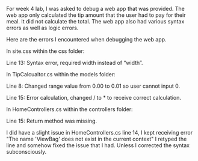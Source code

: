 For week 4 lab, I was asked to debug a web app that was provided.  The web app only calculated the tip amount that the user had to pay for their meal. It did not calculate the total. The web app also had various syntax errors as well as logic errors.

<p>Here are the errors I encountered when debugging the web app.</p>
In site.css within the css folder: 
<p></p>Line 13: Syntax error, required width instead of “width”.</p>

In TipCalcualtor.cs within the models folder:
<p>Line 8: Changed range value from 0.00 to 0.01 so user cannot input 0.</p>
Line 15: Error calculation, changed / to * to receive correct calculation.

<p>In HomeControllers.cs within the controllers folder:</p>

<p>Line 15: Return method was missing.</p>

I did have a slight issue in HomeControllers.cs line 14, I kept receiving error "The name 'ViewBag' does not exist in the current context" I retyped the line and somehow fixed the issue that I had. Unless I corrected the syntax subconsciously.

